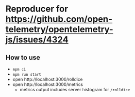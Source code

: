 # Reproducer for https://github.com/open-telemetry/opentelemetry-js/issues/4324

## How to use

- `npm ci`
- `npm run start`
- open http://localhost:3000/rolldice
- open http://localhost:3000/metrics
  - metrics output includes server histogram for `/rolldice`
